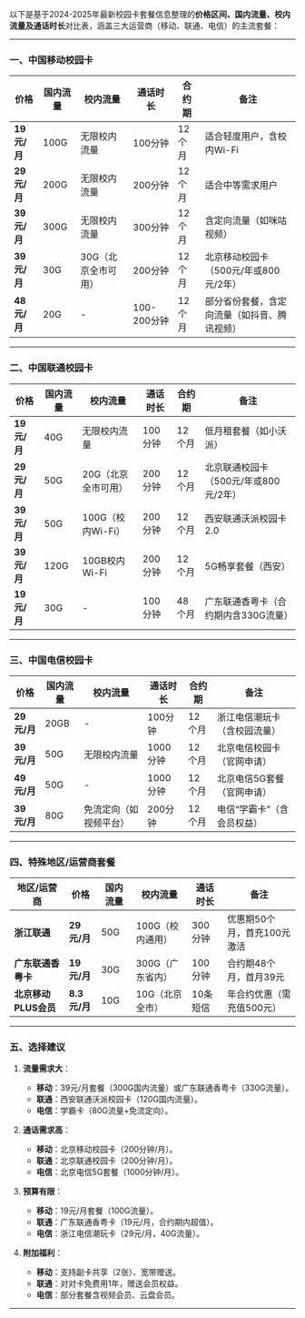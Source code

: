 以下是基于2024-2025年最新校园卡套餐信息整理的**价格区间、国内流量、校内流量及通话时长**对比表，涵盖三大运营商（移动、联通、电信）的主流套餐：

---

### **一、中国移动校园卡**
| **价格**    | **国内流量** | **校内流量**        | **通话时长** | **合约期** | **备注**                                     |
| ----------- | ------------ | ------------------- | ------------ | ---------- | -------------------------------------------- |
| **19元/月** | 100G         | 无限校内流量        | 100分钟      | 12个月     | 适合轻度用户，含校内Wi-Fi                    |
| **29元/月** | 200G         | 无限校内流量        | 200分钟      | 12个月     | 适合中等需求用户                             |
| **39元/月** | 300G         | 无限校内流量        | 300分钟      | 12个月     | 含定向流量（如咪咕视频）                     |
| **39元/月** | 30G          | 30G（北京全市可用） | 200分钟      | 12个月     | 北京移动校园卡（500元/年或800元/2年）        |
| **48元/月** | 20G          | -                   | 100-200分钟  | 12个月     | 部分省份套餐，含定向流量（如抖音、腾讯视频） |

---

### **二、中国联通校园卡**
| **价格**    | **国内流量** | **校内流量**        | **通话时长** | **合约期** | **备注**                              |
| ----------- | ------------ | ------------------- | ------------ | ---------- | ------------------------------------- |
| **19元/月** | 40G          | 无限校内流量        | 100分钟      | 12个月     | 低月租套餐（如小沃派）                |
| **29元/月** | 50G          | 20G（北京全市可用） | 200分钟      | 12个月     | 北京联通校园卡（500元/年或800元/2年） |
| **39元/月** | 50G          | 100G（校内Wi-Fi）   | 200分钟      | 12个月     | 西安联通沃派校园卡2.0                 |
| **39元/月** | 120G         | 10GB校内Wi-Fi       | 200分钟      | 12个月     | 5G畅享套餐（西安）                    |
| **19元/月** | 30G          | -                   | 100分钟      | 48个月     | 广东联通香粤卡（合约期内含330G流量）  |

---

### **三、中国电信校园卡**
| **价格**    | **国内流量** | **校内流量**           | **通话时长** | **合约期** | **备注**                     |
| ----------- | ------------ | ---------------------- | ------------ | ---------- | ---------------------------- |
| **29元/月** | 20GB         | -                      | 100分钟      | 12个月     | 浙江电信潮玩卡（含校园流量） |
| **39元/月** | 50G          | 无限校内流量           | 1000分钟     | 12个月     | 北京电信校园卡（官网申请）   |
| **49元/月** | 50G          | -                      | 1000分钟     | 12个月     | 北京电信5G套餐（官网申请）   |
| **39元/月** | 80G          | 免流定向（如视频平台） | 200分钟      | 12个月     | 电信“学霸卡”（含会员权益）   |

---

### **四、特殊地区/运营商套餐**
| **地区/运营商**      | **价格**     | **国内流量** | **校内流量**     | **通话时长** | **备注**                    |
| -------------------- | ------------ | ------------ | ---------------- | ------------ | --------------------------- |
| **浙江联通**         | **29元/月**  | 50G          | 100G（校内通用） | 300分钟      | 优惠期50个月，首充100元激活 |
| **广东联通香粤卡**   | **19元/月**  | 30G          | 300G（广东省内） | 100分钟      | 合约期48个月，首月39元      |
| **北京移动PLUS会员** | **8.3元/月** | 10G          | 10G（北京全市）  | 10条短信     | 年合约优惠（需充值500元）   |

---

### **五、选择建议**
1. **流量需求大**：  
   - **移动**：39元/月套餐（300G国内流量）或广东联通香粤卡（330G流量）。  
   - **联通**：西安联通沃派校园卡（120G国内流量）。  
   - **电信**：学霸卡（80G流量+免流定向）。

2. **通话需求高**：  
   - **移动**：北京移动校园卡（200分钟/月）。  
   - **联通**：北京联通校园卡（200分钟/月）。  
   - **电信**：北京电信5G套餐（1000分钟/月）。

3. **预算有限**：  
   - **移动**：19元/月套餐（100G流量）。  
   - **联通**：广东联通香粤卡（19元/月，合约期内超值）。  
   - **电信**：浙江电信潮玩卡（29元/月，40G流量）。

4. **附加福利**：  
   - **移动**：支持副卡共享（2张）、宽带赠送。  
   - **联通**：对对卡免费用1年，赠送会员权益。  
   - **电信**：部分套餐含视频会员、云盘会员。

---

